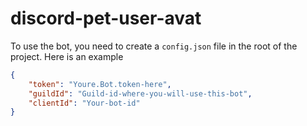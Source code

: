 # discord-pet-user-avat

To use the bot, you need to create a `config.json` file in the root of the project. Here is an example

```json
{
    "token": "Youre.Bot.token-here",
    "guildId": "Guild-id-where-you-will-use-this-bot",
    "clientId": "Your-bot-id"
}
```

